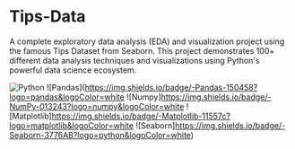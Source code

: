 # Tips-Data

A complete exploratory data analysis (EDA) and visualization project using the famous Tips Dataset from Seaborn. This project demonstrates 100+ different data analysis techniques and visualizations using Python's powerful data science ecosystem.


![Python](https://img.shields.io/badge/-Python-3776AB?logo=python&logoColor=white)
![Pandas](https://img.shields.io/badge/-Pandas-150458?logo=pandas&logoColor=white
![Numpy]https://img.shields.io/badge/-NumPy-013243?logo=numpy&logoColor=white
![Matplotlib]https://img.shields.io/badge/-Matplotlib-11557c?logo=matplotlib&logoColor=white
![Seaborn]https://img.shields.io/badge/-Seaborn-3776AB?logo=python&logoColor=white)
